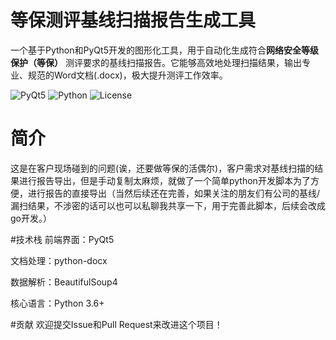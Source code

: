 # 等保测评基线扫描报告生成工具

一个基于Python和PyQt5开发的图形化工具，用于自动化生成符合**网络安全等级保护（等保）** 测评要求的基线扫描报告。它能够高效地处理扫描结果，输出专业、规范的Word文档(.docx)，极大提升测评工作效率。

![PyQt5](https://img.shields.io/badge/界面-PyQt5-blue)
![Python](https://img.shields.io/badge/Python-3.6%2B-green?logo=python)
![License](https://img.shields.io/badge/许可证-MIT-lightgrey)

# 简介
这是在客户现场碰到的问题(诶，还要做等保的活偶尔)，客户需求对基线扫描的结果进行报告导出，但是手动复制太麻烦，就做了一个简单python开发脚本为了方便，进行报告的直接导出（当然后续还在完善，如果关注的朋友们有公司的基线/漏扫结果，不涉密的话可以也可以私聊我共享一下，用于完善此脚本，后续会改成go开发。）

#技术栈
前端界面：PyQt5

文档处理：python-docx

数据解析：BeautifulSoup4

核心语言：Python 3.6+

#贡献
欢迎提交Issue和Pull Request来改进这个项目！
